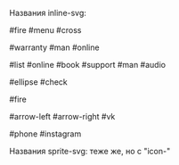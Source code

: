 Названия inline-svg:

<!-- header -->

#fire #menu #cross

<!-- Секция advantages -->

#warranty #man #online

<!-- Секция solutions -->

#list #online #book #support #man #audio

<!-- Секция program-->

#ellipse #check

<!-- Секция guarantees -->

#fire

<!-- Секция slider-->

#arrow-left #arrow-right #vk

<!-- footer -->

#phone #instagram

Названия sprite-svg: теже же, но с "icon-"
